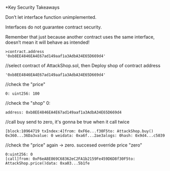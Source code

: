 *Key Security Takeaways

Don’t let interface function unimplemented. 

Interfaces do not guarantee contract security. 

Remember that just because another contract uses the same interface, doesn’t mean it will behave as intended! 
```
>contract.address
'0xb8EE4846EA4E67ad149aaf1a3AdbA34E65D669d4'
```

//select contract of AttackShop.sol, then Deploy shop of contract address 
```
'0xb8EE4846EA4E67ad149aaf1a3AdbA34E65D669d4'
```

//check the "price"  
```
0: uint256: 100 
```

//check the "shop" 0:
```
address: 0xb8EE4846EA4E67ad149aaf1a3AdbA34E65D669d4
```

//call buy send to zero, it's gonna be true when it call twice 
```
[block:10964719 txIndex:4]from: 0xF6e...f30F5to: AttackShop.buy() 0x360...36Da3value: 0 weidata: 0xa6f...2ae3alogs: 0hash: 0x9d4...c5039
```

//check the "price" again -> zero. succesed override price "zero"
```
0:uint256: 0
[call]from: 0xF6eA8E869C68362eC2FA1b2159Fe459D6D8f30F5to: AttackShop.price()data: 0xa03...5b1fe
```